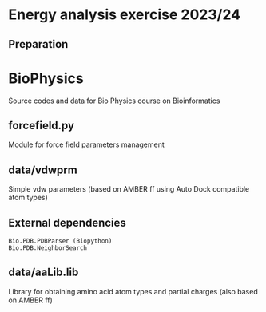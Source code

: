 # Energy analysis exercise 2023/24


## Preparation

# BioPhysics
Source codes and data for Bio Physics course on Bioinformatics

## forcefield.py
Module for force field parameters management

## data/vdwprm
Simple vdw parameters (based on AMBER ff using Auto Dock compatible atom types)

## External dependencies
    Bio.PDB.PDBParser (Biopython)
    Bio.PDB.NeighborSearch
    
## data/aaLib.lib
Library for obtaining amino acid atom types and partial charges (also based on AMBER ff)


